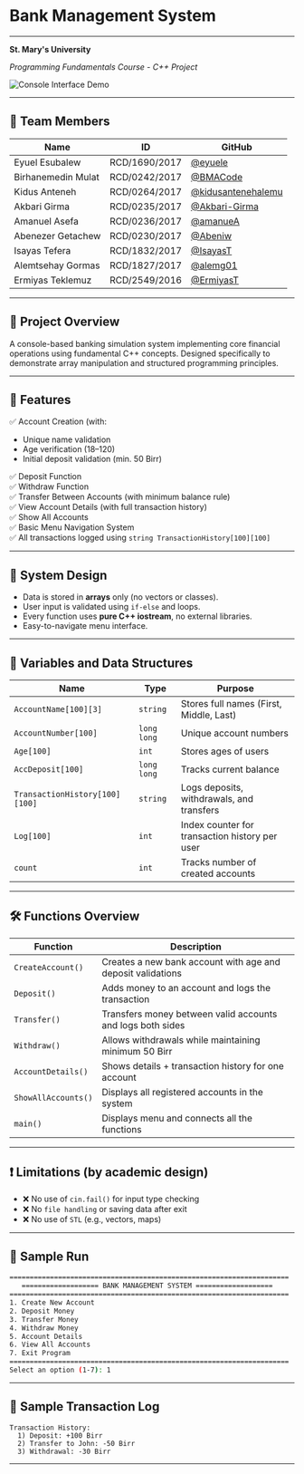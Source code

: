 # Bank Management System
---
**St. Mary's University**

*Programming Fundamentals Course - C++ Project*

![Console Interface Demo](https://via.placeholder.com/800x400?text=Bank+Management+System+Console+Demo)

---

## 👥 Team Members
| Name | ID | GitHub |
|------|----|--------|
| Eyuel Esubalew | RCD/1690/2017 | [@eyuele](https://github.com/eyuele) |
| Birhanemedin Mulat | RCD/0242/2017 | [@BMACode](https://github.com/BMACode) |
| Kidus Anteneh | RCD/0264/2017 | [@kidusantenehalemu](https://github.com/kidusantenehalemu) |
| Akbari Girma | RCD/0235/2017 | [@Akbari-Girma](https://github.com/Akbari-Girma) |
| Amanuel Asefa | RCD/0236/2017 | [@amanueA](https://github.com/amanueA) |
| Abenezer Getachew | RCD/0230/2017 | [@Abeniw](https://github.com/Abeniw) |
| Isayas Tefera | RCD/1832/2017 | [@IsayasT](https://github.com/IsayasT) |
| Alemtsehay Gormas | RCD/1827/2017 | [@alemg01](https://github.com/alemg01) |
| Ermiyas Teklemuz | RCD/2549/2016 | [@ErmiyasT](https://github.com/ErmiyasT) |

---

## 📝 Project Overview
A console-based banking simulation system implementing core financial operations using fundamental C++ concepts. Designed specifically to demonstrate array manipulation and structured programming principles.

---

## 🎯 Features

✅ Account Creation (with:
- Unique name validation  
- Age verification (18–120)  
- Initial deposit validation (min. 50 Birr)

✅ Deposit Function  
✅ Withdraw Function  
✅ Transfer Between Accounts (with minimum balance rule)  
✅ View Account Details (with full transaction history)  
✅ Show All Accounts  
✅ Basic Menu Navigation System  
✅ All transactions logged using `string TransactionHistory[100][100]`

---

## 📐 System Design

- Data is stored in **arrays** only (no vectors or classes).
- User input is validated using `if-else` and loops.
- Every function uses **pure C++ iostream**, no external libraries.
- Easy-to-navigate menu interface.

---

## 🔢 Variables and Data Structures

| Name | Type | Purpose |
|------|------|---------|
| `AccountName[100][3]` | `string` | Stores full names (First, Middle, Last) |
| `AccountNumber[100]` | `long long` | Unique account numbers |
| `Age[100]` | `int` | Stores ages of users |
| `AccDeposit[100]` | `long long` | Tracks current balance |
| `TransactionHistory[100][100]` | `string` | Logs deposits, withdrawals, and transfers |
| `Log[100]` | `int` | Index counter for transaction history per user |
| `count` | `int` | Tracks number of created accounts |

---

## 🛠️ Functions Overview

| Function | Description |
|----------|-------------|
| `CreateAccount()` | Creates a new bank account with age and deposit validations |
| `Deposit()` | Adds money to an account and logs the transaction |
| `Transfer()` | Transfers money between valid accounts and logs both sides |
| `Withdraw()` | Allows withdrawals while maintaining minimum 50 Birr |
| `AccountDetails()` | Shows details + transaction history for one account |
| `ShowAllAccounts()` | Displays all registered accounts in the system |
| `main()` | Displays menu and connects all the functions |

---

## ❗ Limitations (by academic design)

- ❌ No use of `cin.fail()` for input type checking  
- ❌ No `file handling` or saving data after exit  
- ❌ No use of `STL` (e.g., vectors, maps)  

---

## 🧪 Sample Run

```bash
=====================================================================
   =================== BANK MANAGEMENT SYSTEM ===================    
=====================================================================
1. Create New Account
2. Deposit Money
3. Transfer Money
4. Withdraw Money
5. Account Details
6. View All Accounts
7. Exit Program
=====================================================================
Select an option (1-7): 1
```

---

## 🔄 Sample Transaction Log

```
Transaction History:
  1) Deposit: +100 Birr
  2) Transfer to John: -50 Birr
  3) Withdrawal: -30 Birr
```

---
